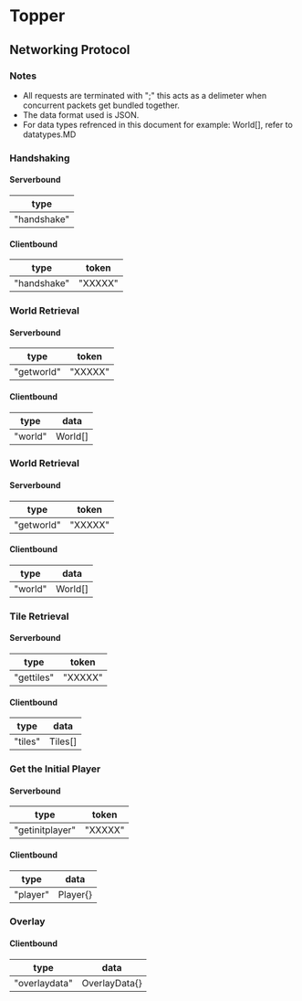 # Topper
## Networking Protocol

### Notes
* All requests are terminated with ";" this acts as a delimeter when concurrent packets get bundled together.
* The data format used is JSON.
* For data types refrenced in this document for example: World[], refer to datatypes.MD

### Handshaking
#### Serverbound
|type           |
| ------------- |
| "handshake"   |

#### Clientbound
|type           |token          |
| ------------- | ------------- |
| "handshake"   | "XXXXX"       |

### World Retrieval
#### Serverbound
|type           |token          |
| ------------- | ------------- |
| "getworld"    | "XXXXX"       |

#### Clientbound
|type           |data           |
| ------------- | ------------- |
| "world"       | World[]       |

### World Retrieval
#### Serverbound
|type           |token          |
| ------------- | ------------- |
| "getworld"    | "XXXXX"       |

#### Clientbound
|type           |data           |
| ------------- | ------------- |
| "world"       | World[]       |

### Tile Retrieval
#### Serverbound
|type           |token          |
| ------------- | ------------- |
| "gettiles"    | "XXXXX"       |

#### Clientbound
|type           |data           |
| ------------- | ------------- |
| "tiles"       | Tiles[]       |

### Get the Initial Player
#### Serverbound
|type             |token          |
| --------------- | ------------- |
| "getinitplayer" | "XXXXX"       |

#### Clientbound
|type           |data           |
| ------------- | ------------- |
| "player"      | Player{}      |

### Overlay
#### Clientbound
|type           |data           |
| ------------- | ------------- |
| "overlaydata" | OverlayData{} |
